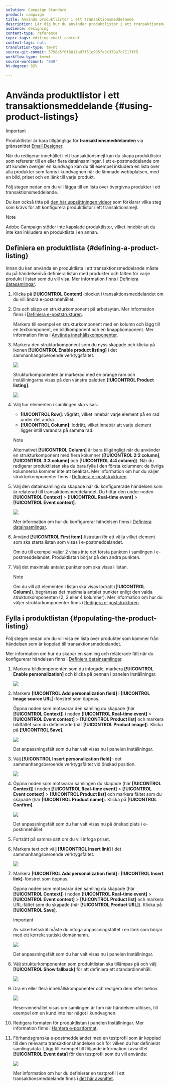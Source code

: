```yaml
---
solution: Campaign Standard
product: campaign
title: Använda produktlistor i ett transaktionsmeddelande
description: Lär dig hur du använder produktlistor i ett transaktionsmeddelandeinnehåll.
audience: designing
content-type: reference
topic-tags: editing-email-content
context-tags: null
translation-type: tm+mt
source-git-commit: 5758e5f0f6811a97f51e995fa3c378a7c7117ff5
workflow-type: tm+mt
source-wordcount: '849'
ht-degree: 82%

---
```



# Använda produktlistor i ett transaktionsmeddelande {#using-product-listings}

>[!IMPORTANT]
>
>Produktlistor är bara tillgängliga för **transaktionsmeddelanden** via gränssnittet [Email Designer](../../designing/using/designing-content-in-adobe-campaign.md#email-designer-interface).

När du redigerar innehållet i ett transaktionsmejl kan du skapa produktlistor som refererar till en eller flera datainsamlingar. I ett e-postmeddelande om att kunden överger en kundvagn kan du till exempel inkludera en lista över alla produkter som fanns i kundvagnen när de lämnade webbplatsen, med en bild, priset och en länk till varje produkt.

Följ stegen nedan om du vill lägga till en lista över övergivna produkter i ett transaktionsmeddelande.

Du kan också titta på [den här uppsättningen videor](https://experienceleague.adobe.com/docs/campaign-standard-learn/tutorials/designing-content/product-listings-in-transactional-email.html?lang=en#configure-product-listings-in-transactional-emails) som förklarar vilka steg som krävs för att konfigurera produktlistor i ett transaktionsmejl.

>[!NOTE]
>
>Adobe Campaign stöder inte kapslade produktlistor, vilket innebär att du inte kan inkludera en produktlista i en annan.

## Definiera en produktlista {#defining-a-product-listing}

Innan du kan använda en produktlista i ett transaktionsmeddelande måste du på händelsenivå definiera listan med produkter och fälten för varje produkt i listan som du vill visa. Mer information finns i [Definiera datasamlingar](../../channels/using/configuring-transactional-event.md#defining-data-collections).

1. Klicka på **[!UICONTROL Content]**-blocket i transaktionsmeddelandet om du vill ändra e-postinnehållet.
1. Dra och släpp en strukturkomponent på arbetsytan. Mer information finns i [Definiera e-poststrukturen](../../designing/using/designing-from-scratch.md#defining-the-email-structure).

   Markera till exempel en strukturkomponent med en kolumn och lägg till en textkomponent, en bildkomponent och en knappkomponent. Mer information finns i [Använda innehållskomponenter](../../designing/using/designing-from-scratch.md#about-content-components).

1. Markera den strukturkomponent som du nyss skapade och klicka på ikonen **[!UICONTROL Enable product listing]** i det sammanhangsberoende verktygsfältet.

   ![](assets/message-center_loop_create.png)

   Strukturkomponenten är markerad med en orange ram och inställningarna visas på den vänstra paletten **[!UICONTROL Product listing]**.

   ![](assets/message-center_loop_palette.png)

1. Välj hur elementen i samlingen ska visas:

   * **[!UICONTROL Row]**: vågrätt, vilket innebär varje element på en rad under det andra.
   * **[!UICONTROL Column]**: lodrätt, vilket innebär att varje element ligger intill varandra på samma rad.

   >[!NOTE]
   >
   >Alternativet **[!UICONTROL Column]** är bara tillgängligt när du använder en strukturkomponent med flera kolumner (**[!UICONTROL 2:2 column]**, **[!UICONTROL 3:3 column]** och **[!UICONTROL 4:4 column]**). När du redigerar produktlistan ska du bara fylla i den första kolumnen: de övriga kolumnerna kommer inte att beaktas. Mer information om hur du väljer strukturkomponenter finns i [Definiera e-poststrukturen](../../designing/using/designing-from-scratch.md#defining-the-email-structure).

1. Välj den datainsamling du skapade när du konfigurerade händelsen som är relaterad till transaktionsmeddelandet. Du hittar den under noden **[!UICONTROL Context]** > **[!UICONTROL Real-time event]** > **[!UICONTROL Event context]**.

   ![](assets/message-center_loop_selection.png)

   Mer information om hur du konfigurerar händelsen finns i [Definiera datainsamlingar](../../channels/using/configuring-transactional-event.md#defining-data-collections).

1. Använd **[!UICONTROL First item]**-listrutan för att välja vilket element som ska starta listan som visas i e-postmeddelandet.

   Om du till exempel väljer 2 visas inte det första punkten i samlingen i e-postmeddelandet. Produktlistan börjar på den andra punkten.

1. Välj det maximala antalet punkter som ska visas i listan.

   >[!NOTE]
   >
   >Om du vill att elementen i listan ska visas lodrätt (**[!UICONTROL Column]**), begränsas det maximala antalet punkter enligt den valda strukturkomponenten (2, 3 eller 4 kolumner). Mer information om hur du väljer strukturkomponenter finns i [Redigera e-poststrukturen](../../designing/using/designing-from-scratch.md#defining-the-email-structure).

## Fylla i produktlistan {#populating-the-product-listing}

Följ stegen nedan om du vill visa en lista över produkter som kommer från händelsen som är kopplad till transaktionsmeddelandet.

Mer information om hur du skapar en samling och relaterade fält när du konfigurerar händelsen finns i [Definiera datainsamlingar](../../channels/using/configuring-transactional-event.md#defining-data-collections).

1. Markera bildkomponenten som du infogade, markera **[!UICONTROL Enable personalization]** och klicka på pennan i panelen Inställningar.

   ![](assets/message-center_loop_image.png)

1. Markera **[!UICONTROL Add personalization field]** i **[!UICONTROL Image source URL]**-fönstret som öppnas.

   Öppna noden som motsvarar den samling du skapade (här **[!UICONTROL Context]**) i noden **[!UICONTROL Real-time event]** > **[!UICONTROL Event context]** > **[!UICONTROL Product list]** och markera bildfältet som du definierade (här **[!UICONTROL Product image]**). Klicka på **[!UICONTROL Save]**.

   ![](assets/message-center_loop_product-image.png)

   Det anpassningsfält som du har valt visas nu i panelen Inställningar.

1. Välj **[!UICONTROL Insert personalization field]** i det sammanhangsberoende verktygsfältet vid önskad position.

   ![](assets/message-center_loop_product.png)

1. Öppna noden som motsvarar samlingen du skapade (här **[!UICONTROL Context]**) i noden **[!UICONTROL Real-time event]** > **[!UICONTROL Event context]** > **[!UICONTROL Product list]** och markera fältet som du skapade (här **[!UICONTROL Product name]**). Klicka på **[!UICONTROL Confirm]**.

   ![](assets/message-center_loop_product_node.png)

   Det anpassningsfält som du har valt visas nu på önskad plats i e-postinnehållet.

1. Fortsätt på samma sätt om du vill infoga priset.
1. Markera text och välj **[!UICONTROL Insert link]** i det sammanhangsberoende verktygsfältet.

   ![](assets/message-center_loop_link_insert.png)

1. Markera **[!UICONTROL Add personalization field]** i **[!UICONTROL Insert link]**-fönstret som öppnas.

   Öppna noden som motsvarar den samling du skapade (här **[!UICONTROL Context]**) i noden **[!UICONTROL Real-time event]** > **[!UICONTROL Event context]** > **[!UICONTROL Product list]** och markera URL-fältet som du skapade (här **[!UICONTROL Product URL]**). Klicka på **[!UICONTROL Save]**.

   >[!IMPORTANT]
   >
   >Av säkerhetsskäl måste du infoga anpassningsfältet i en länk som börjar med ett korrekt statiskt domännamn.

   ![](assets/message-center_loop_link_select.png)

   Det anpassningsfält som du har valt visas nu i panelen Inställningar.

1. Välj strukturkomponenten som produktlistan ska tillämpas på och välj **[!UICONTROL Show fallback]** för att definiera ett standardinnehåll.

   ![](assets/message-center_loop_fallback_show.png)

1. Dra en eller flera innehållskomponenter och redigera dem efter behov.

   ![](assets/message-center_loop_fallback.png)

   Reservinnehållet visas om samlingen är tom när händelsen utlöses, till exempel om en kund inte har något i kundvagnen.

1. Redigera formaten för produktlistan i panelen Inställningar. Mer information finns i [Hantera e-postformat](../../designing/using/styles.md).
1. Förhandsgranska e-postmeddelandet med en testprofil som är kopplad till den relevanta transaktionshändelsen och för vilken du har definierat samlingsdata. Lägg till exempel till följande information i avsnittet **[!UICONTROL Event data]** för den testprofil som du vill använda:

   ![](assets/message-center_loop_test-profile_payload.png)

   Mer information om hur du definierar en testprofil i ett transaktionsmeddelande finns i [det här avsnittet](../../channels/using/testing-transactional-message.md#defining-specific-test-profile).
